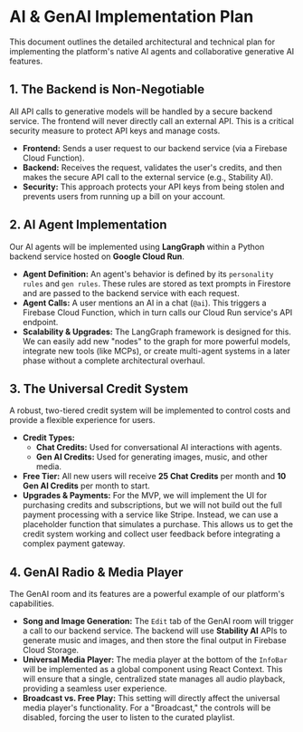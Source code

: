 # AI & GenAI Implementation Plan

This document outlines the detailed architectural and technical plan for implementing the platform's native AI agents and collaborative generative AI features.

## 1. The Backend is Non-Negotiable
All API calls to generative models will be handled by a secure backend service. The frontend will never directly call an external API. This is a critical security measure to protect API keys and manage costs.

* **Frontend:** Sends a user request to our backend service (via a Firebase Cloud Function).
* **Backend:** Receives the request, validates the user's credits, and then makes the secure API call to the external service (e.g., Stability AI).
* **Security:** This approach protects your API keys from being stolen and prevents users from running up a bill on your account.

## 2. AI Agent Implementation
Our AI agents will be implemented using **LangGraph** within a Python backend service hosted on **Google Cloud Run**.

* **Agent Definition:** An agent's behavior is defined by its `personality rules` and `gen rules`. These rules are stored as text prompts in Firestore and are passed to the backend service with each request.
* **Agent Calls:** A user mentions an AI in a chat (`@ai`). This triggers a Firebase Cloud Function, which in turn calls our Cloud Run service's API endpoint.
* **Scalability & Upgrades:** The LangGraph framework is designed for this. We can easily add new "nodes" to the graph for more powerful models, integrate new tools (like MCPs), or create multi-agent systems in a later phase without a complete architectural overhaul.

## 3. The Universal Credit System
A robust, two-tiered credit system will be implemented to control costs and provide a flexible experience for users.

* **Credit Types:**
    * **Chat Credits:** Used for conversational AI interactions with agents.
    * **Gen AI Credits:** Used for generating images, music, and other media.
* **Free Tier:** All new users will receive **25 Chat Credits** per month and **10 Gen AI Credits** per month to start.
* **Upgrades & Payments:** For the MVP, we will implement the UI for purchasing credits and subscriptions, but we will not build out the full payment processing with a service like Stripe. Instead, we can use a placeholder function that simulates a purchase. This allows us to get the credit system working and collect user feedback before integrating a complex payment gateway.

## 4. GenAI Radio & Media Player
The GenAI room and its features are a powerful example of our platform's capabilities.

* **Song and Image Generation:** The `Edit` tab of the GenAI room will trigger a call to our backend service. The backend will use **Stability AI** APIs to generate music and images, and then store the final output in Firebase Cloud Storage.
* **Universal Media Player:** The media player at the bottom of the `InfoBar` will be implemented as a global component using React Context. This will ensure that a single, centralized state manages all audio playback, providing a seamless user experience.
* **Broadcast vs. Free Play:** This setting will directly affect the universal media player's functionality. For a "Broadcast," the controls will be disabled, forcing the user to listen to the curated playlist.